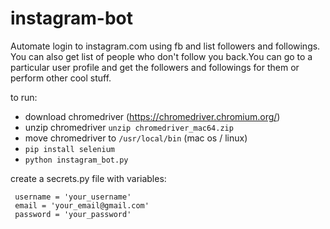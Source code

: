 # instagram-bot


Automate login to instagram.com using fb and list followers and followings. 
You can also get list of people who don't follow you back.You can go to a particular 
user profile and get the followers and followings for them or perform other cool stuff.  

to run:
 - download chromedriver (https://chromedriver.chromium.org/)
 - unzip chromedriver `unzip chromedriver_mac64.zip`
 - move chromedriver to `/usr/local/bin` (mac os / linux)
 - `pip install selenium`
 - `python instagram_bot.py`

create a secrets.py file with variables:
``` 
 username = 'your_username'
 email = 'your_email@gmail.com'
 password = 'your_password'
```

